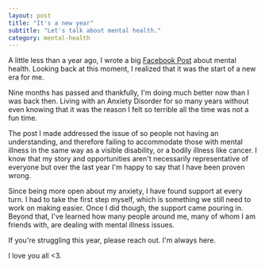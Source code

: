 ```yaml
---
layout: post
title: "It's a new year"
subtitle: "Let's talk about mental health."
category: mental-health
---
```


A little less than a year ago, I wrote a big [Facebook Post](https://www.facebook.com/lmarcelli/posts/10152018814027957?pnref=story) about mental health. Looking back at this moment, I realized that it was the start of a new era for me.

Nine months has passed and thankfully, I'm doing much better now than I was back then. Living with an Anxiety Disorder for so many years without even knowing that it was the reason I felt so terrible all the time was not a fun time.

The post I made addressed the issue of so people not having an understanding, and therefore failing to accommodate those with mental illness in the same way as a visible disability, or a bodily illness like cancer. I know that my story and opportunities aren't necessarily representative of everyone but over the last year I'm happy to say that I have been proven wrong.

Since being more open about my anxiety, I have found support at every turn. I had to take the first step myself, which is something we still need to work on making easier. Once I did though, the support came pouring in. Beyond that, I've learned how many people around me, many of whom I am friends with, are dealing with mental illness issues. 

If you're struggling this year, please reach out. I'm always here. 

I love you all <3.
